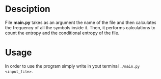 # Desciption
File **main.py** takes as an argument the name of the file and then calculates the frequency of all the symbols inside it. Then, it performs calculations to count the entropy and the conditional entropy of the file.
# Usage
In order to use the program simply write in yout terminal `./main.py <input_file>`.
